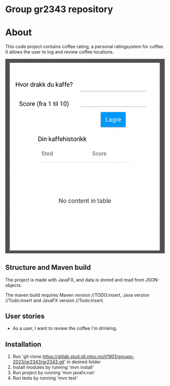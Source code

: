 # Group gr2343 repository 
# About
This code project contains coffee rating, a personal ratingsystem for coffee. It allows the user to log and review coffee locations.

![Planned](../docs/images/plan.png)

## Structure and Maven build
The project is made with JavaFX, and data is stored and read from JSON-objects.

The maven build requires Maven version //TODO:insert, Java version //Todo:insert and JavaFX version //Todo:insert.

## User stories
- As a user, I want to review the coffee I'm drinking.
## Installation
1. Run 
'git clone https://gitlab.stud.idi.ntnu.no/it1901/groups-2023/gr2343/gr2343.git' in desired folder
2. Install modules by running 'mvn install'
3. Run project by running 'mvn javafx:run'
4. Run tests by running 'mvn test'  